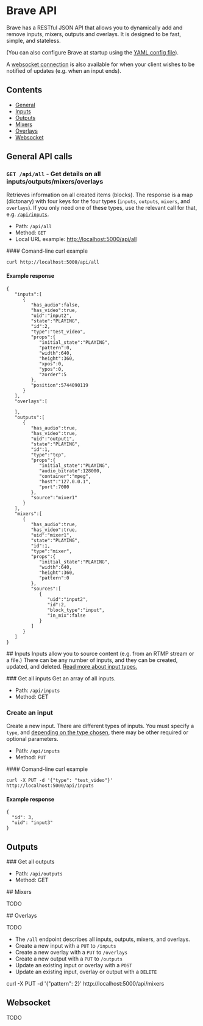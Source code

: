 # Brave API

Brave has a RESTful JSON API that allows you to dynamically add and remove inputs, mixers, outputs and overlays. It is designed to be fast, simple, and stateless.

(You can also configure Brave at startup using the [YAML config file](config_file.md)).

A [websocket connection](#websocket) is also available for when your client wishes to be notified of updates (e.g. when an input ends).

## Contents
- [General](#general-api-calls)
- [Inputs](#Inputs)
- [Outputs](#Outputs)
- [Mixers](#mixers)
- [Overlays](#overlays)
- [Websocket](#websocket)

## General API calls

### `GET /api/all` - Get details on all inputs/outputs/mixers/overlays
Retrieves information on all created items (blocks). The response is a map (dictonary) with four keys for the four types (`inputs`, `outputs`, `mixers`, and `overlays`). If you only need one of these types, use the relevant call for that, e.g.  [`/api/inputs`](#get-all-inputs).

- Path: `/api/all`
- Method: `GET`
- Local URL example: [http://localhost:5000/api/all](http://localhost:5000/api/all)

#### Comand-line curl example
```
curl http://localhost:5000/api/all
```

#### Example response
```
{  
   "inputs":[  
      {  
         "has_audio":false,
         "has_video":true,
         "uid":"input2",
         "state":"PLAYING",
         "id":2,
         "type":"test_video",
         "props":{  
            "initial_state":"PLAYING",
            "pattern":0,
            "width":640,
            "height":360,
            "xpos":0,
            "ypos":0,
            "zorder":5
         },
         "position":5744090119
      }
   ],
   "overlays":[  

   ],
   "outputs":[  
      {  
         "has_audio":true,
         "has_video":true,
         "uid":"output1",
         "state":"PLAYING",
         "id":1,
         "type":"tcp",
         "props":{  
            "initial_state":"PLAYING",
            "audio_bitrate":128000,
            "container":"mpeg",
            "host":"127.0.0.1",
            "port":7000
         },
         "source":"mixer1"
      }
   ],
   "mixers":[  
      {  
         "has_audio":true,
         "has_video":true,
         "uid":"mixer1",
         "state":"PLAYING",
         "id":1,
         "type":"mixer",
         "props":{  
            "initial_state":"PLAYING",
            "width":640,
            "height":360,
            "pattern":0
         },
         "sources":[  
            {  
               "uid":"input2",
               "id":2,
               "block_type":"input",
               "in_mix":false
            }
         ]
      }
   ]
}
```

## Inputs
Inputs allow you to source content (e.g. from an RTMP stream or a file.) There can be any number of inputs, and they can be created, updated, and deleted. [Read more about input types.](./inputs.md)


### Get all inputs
Get an array of all inputs.

- Path: `/api/inputs`
- Method: GET


### Create an input
Create a new input. There are different types of inputs. You must specify a `type`, and [depending on the type chosen](./inputs.md), there may be other required or optional parameters.

- Path: `/api/inputs`
- Method: `PUT`

#### Comand-line curl example
```
curl -X PUT -d '{"type": "test_video"}' http://localhost:5000/api/inputs
```

#### Example response
```
{
  "id": 3,
  "uid": "input3"
}
```

## Outputs

### Get all outputs
- Path: `/api/outputs`
- Method: GET


## Mixers

TODO

## Overlays

TODO

* The `/all` endpoint describes all inputs, outputs, mixers, and overlays.
* Create a new input with a `PUT` to `/inputs`
* Create a new overlay with a `PUT` to `/overlays`
* Create a new output with a `PUT` to `/outputs`
* Update an existing input or overlay with a `POST`
* Update an existing input, overlay or output with a `DELETE`

curl -X PUT -d '{"pattern": 2}' http://localhost:5000/api/mixers

## Websocket

TODO